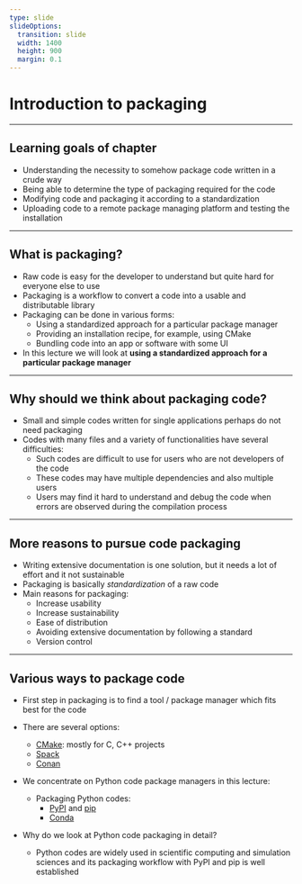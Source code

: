 ```yaml
---
type: slide
slideOptions:
  transition: slide
  width: 1400
  height: 900
  margin: 0.1
---
```


<style>
  .reveal strong {
  font-weight: bold;
    color: orange;
  }
  .reveal p {
    text-align: left;
  }
  .reveal section h1 {
    color: orange;
  }
  .reveal section h2 {
    color: orange;
  }
</style>

# Introduction to packaging

---

## Learning goals of chapter

- Understanding the necessity to somehow package code written in a crude way
- Being able to determine the type of packaging required for the code
- Modifying code and packaging it according to a standardization
- Uploading code to a remote package managing platform and testing the installation

---

## What is packaging?

- Raw code is easy for the developer to understand but quite hard for everyone else to use
- Packaging is a workflow to convert a code into a usable and distributable library
- Packaging can be done in various forms:
  - Using a standardized approach for a particular package manager
  - Providing an installation recipe, for example, using CMake
  - Bundling code into an app or software with some UI
- In this lecture we will look at **using a standardized approach for a particular package manager**

---

## Why should we think about packaging code?

- Small and simple codes written for single applications perhaps do not need packaging
- Codes with many files and a variety of functionalities have several difficulties:
  - Such codes are difficult to use for users who are not developers of the code
  - These codes may have multiple dependencies and also multiple users
  - Users may find it hard to understand and debug the code when errors are observed during the compilation process

---

## More reasons to pursue code packaging

- Writing extensive documentation is one solution, but it needs a lot of effort and it not sustainable
- Packaging is basically *standardization* of a raw code
- Main reasons for packaging:
  - Increase usability
  - Increase sustainability
  - Ease of distribution
  - Avoiding extensive documentation by following a standard
  - Version control

---

## Various ways to package code

- First step in packaging is to find a tool / package manager which fits best for the code
- There are several options:
  - <span>[CMake](https://cmake.org/)<!-- .element: class="fragment" data-fragment-index="1" --></span>: <span>mostly for C, C++ projects<!-- .element: class="fragment" data-fragment-index="2" --></span>
  - [Spack](https://spack.io/)
  - [Conan](https://conan.io/)
- We concentrate on Python code package managers in this lecture:
  - Packaging Python codes:
    - [PyPI](https://pypi.org/) and [pip](https://pypi.org/project/pip/)
    - [Conda](https://docs.conda.io/en/latest/)

- Why do we look at Python code packaging in detail?
  - Python codes are widely used in scientific computing and simulation sciences and its packaging workflow with PyPI and pip is well established
